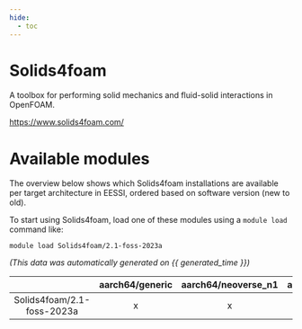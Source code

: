 ```yaml
---
hide:
  - toc
---
```


Solids4foam
===========


A toolbox for performing solid mechanics and fluid-solid interactions in OpenFOAM.

https://www.solids4foam.com/
# Available modules


The overview below shows which Solids4foam installations are available per target architecture in EESSI, ordered based on software version (new to old).

To start using Solids4foam, load one of these modules using a `module load` command like:

```shell
module load Solids4foam/2.1-foss-2023a
```

*(This data was automatically generated on {{ generated_time }})*  

| |aarch64/generic|aarch64/neoverse_n1|aarch64/neoverse_v1|x86_64/generic|x86_64/amd/zen2|x86_64/amd/zen3|x86_64/amd/zen4|x86_64/intel/haswell|x86_64/intel/skylake_avx512|
| :---: | :---: | :---: | :---: | :---: | :---: | :---: | :---: | :---: | :---: |
|Solids4foam/2.1-foss-2023a|x|x|x|x|x|x|x|x|x|
